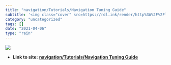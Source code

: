 ```yaml
---
title: "navigation/Tutorials/Navigation Tuning Guide"
subtitle: '<img class="cover" src=https://rdl.ink/render/http%3A%2F%2Flibrary.isr.ist.utl.pt%2Fdocs%2Froswiki%2...'
category: "uncategorized"
tags: []
date: "2021-04-06"
type: "rain"
---
```

<img class="cover" src=https://rdl.ink/render/http%3A%2F%2Flibrary.isr.ist.utl.pt%2Fdocs%2Froswiki%2Fnavigation(2f)Tutorials(2f)Navigation(20)Tuning(20)Guide.html>


* **Link to site:** **[navigation/Tutorials/Navigation Tuning Guide](http://library.isr.ist.utl.pt/docs/roswiki/navigation(2f)Tutorials(2f)Navigation(20)Tuning(20)Guide.html)**
